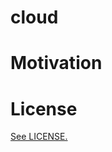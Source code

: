 # cloud

Motivation
==========

License
=======
<a href="https://github.com/Building-Castles-in-the-Cloud/cloud/blob/master/LICENSE.md">See LICENSE.</a>
